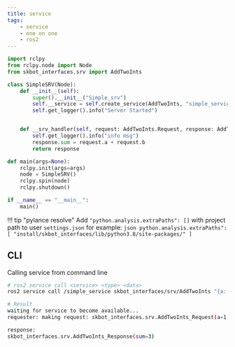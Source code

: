 ```yaml
---
title: service
tags:
    - service
    - one on one
    - ros2
---
```


```python title="simple_service" linenums="1" hl_lines="3"
import rclpy
from rclpy.node import Node
from skbot_interfaces.srv import AddTwoInts

class SimpleSRV(Node):
    def __init__(self):
        super().__init__("Simple_srv")
        self.__service = self.create_service(AddTwoInts, "simple_service", self.__srv_handler)
        self.get_logger().info("Server Started")


    def __srv_handler(self, request: AddTwoInts.Request, response: AddTwoInts.Response):
        self.get_logger().info("info msg")
        response.sum = request.a + request.b
        return response

def main(args=None):
    rclpy.init(args=args)
    node = SimpleSRV()
    rclpy.spin(node)
    rclpy.shutdown()

if __name__ == "__main__":
    main()
``` 

!!! tip "pylance resolve"
    Add `"python.analysis.extraPaths": []` with project path to user `settings.json`
    for example:
     ```json
     python.analysis.extraPaths": [
         "install/skbot_interfaces/lib/python3.8/site-packages/"
     ]
     ```
     

## CLI
Calling service from command line

```bash linenums="1" hl_lines="6 8"
# ros2 service call <service> <type> <data>
ros2 service call /simple_service skbot_interfaces/srv/AddTwoInts "{a: 1,b: 2}"

# Result
waiting for service to become available...
requester: making request: skbot_interfaces.srv.AddTwoInts_Request(a=1, b=2)

response:
skbot_interfaces.srv.AddTwoInts_Response(sum=3)
```

